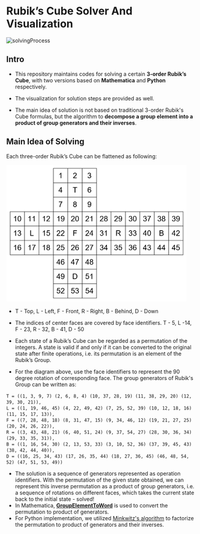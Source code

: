 # Rubik’s Cube Solver And Visualization

![solvingProcess](./videos/example.gif)

## Intro

- This repository maintains codes for solving a certain **3-order Rubik’s Cube**, with two versions based on **Mathematica** and **Python** respectively.

- The visualization for solution steps are provided as well.

- The main idea of solution is not based on traditional 3-order Rubik's Cube formulas, but the algorithm to **decompose a group element into a product of group generators and their inverses**.




## Main Idea of Solving

Each three-order Rubik’s Cube can be flattened as following:

<img src="./figs/flattenDiagram.png" alt="flatternDiagram" style="zoom:50%;" />

- T - Top, L - Left, F - Front, R - Right, B - Behind, D - Down

- The indices of center faces are covered by face identifiers. T - 5, L -14, F - 23, R - 32, B - 41, D - 50

- Each state of a Rubik’s Cube can be regarded as a permutation of the integers. A state is valid if and only if it can be converted to the original state after finite operations, i.e. its permutation is an element of the Rubik’s Group.

- For the diagram above, use the face identifiers to represent the 90 degree rotation of corresponding face. The group generators of Rubik's Group can be written as:

```
T = ((1, 3, 9, 7) (2, 6, 8, 4) (10, 37, 28, 19) (11, 38, 29, 20) (12, 39, 30, 21)),
L = ((1, 19, 46, 45) (4, 22, 49, 42) (7, 25, 52, 39) (10, 12, 18, 16) (11, 15, 17, 13)), 
F = ((7, 28, 48, 18) (8, 31, 47, 15) (9, 34, 46, 12) (19, 21, 27, 25) (20, 24, 26, 22)), 
R = ((3, 43, 48, 21) (6, 40, 51, 24) (9, 37, 54, 27) (28, 30, 36, 34) (29, 33, 35, 31)), 
B = ((1, 16, 54, 30) (2, 13, 53, 33) (3, 10, 52, 36) (37, 39, 45, 43) (38, 42, 44, 40)), 
D = ((16, 25, 34, 43) (17, 26, 35, 44) (18, 27, 36, 45) (46, 48, 54, 52) (47, 51, 53, 49))
```


- The solution is a sequence of generators represented as operation identifiers. With the permutation of the given state obtained, we can represent this inverse permutation as a product of group generators, i.e. a sequence of rotations on different faces, which takes the current state back to the initial state - solved!
- In Mathematica, [**GroupElementToWord**](https://reference.wolfram.com/language/ref/GroupElementToWord.html.en) is used to convert the permutation to product of generators.
- For Python implementation, we utilized [Minkwitz's algorithm](https://www.sciencedirect.com/science/article/pii/S0747717198902024) to factorize the permutation to product of generators and their inverses.


